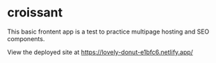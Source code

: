 # croissant
This basic frontent app is a test to practice multipage hosting and SEO components.

View the deployed site at https://lovely-donut-e1bfc6.netlify.app/
